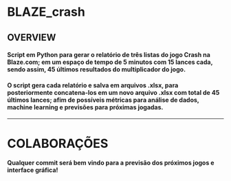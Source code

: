 # BLAZE_crash
 
## OVERVIEW

#### Script em Python para gerar o relatório de três listas do jogo Crash na Blaze.com; em um espaço de tempo de 5 minutos com 15 lances cada, sendo assim, 45 últimos resultados do multiplicador do jogo.

#### O script gera cada relatório e salva em arquivos .xlsx, para posteriormente concatena-los em um novo arquivo .xlsx com total de 45 últimos lances; afim de possíveis métricas para análise de dados, machine learning e previsões para próximas jogadas.

-------------------------------------------------------------------------------------------------------------------------------------------------------------------------

# COLABORAÇÕES

#### Qualquer commit será bem vindo para a previsão dos próximos jogos e interface gráfica! 
